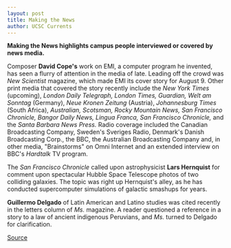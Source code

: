 ```yaml
---
layout: post
title: Making the News
author: UCSC Currents
---
```


**Making the News highlights campus people interviewed or covered by news media.**

Composer **David Cope's** work on EMI, a computer program he invented, has seen a flurry of attention in the media of late. Leading off the crowd was _New Scientist_ magazine, which made EMI its cover story for August 9\. Other print media that covered the story recently include the _New York Times_ (upcoming), _London Daily Telegraph, London Times, Guardian, Welt am Sonntag_ (Germany), _Neue Kronen Zeitung_ (Austria), _Johannesburg Times_ (South Africa), _Australian, Scotsman, Rocky Mountain News, San Francisco Chronicle, Bangor Daily News, Lingua Franca, San Francisco Chronicle,_ and the _Santa Barbara News Press._ Radio coverage included the Canadian Broadcasting Company, Sweden's Sveriges Radio, Denmark's Danish Broadcasting Corp., the BBC, the Australian Broadcasting Company and, in other media, "Brainstorms" on Omni Internet and an extended interview on BBC's _Hardtalk_ TV program.

The _San Francisco Chronicle_ called upon astrophysicist **Lars Hernquist** for comment upon spectacular Hubble Space Telescope photos of two colliding galaxies. The topic was right up Hernquist's alley, as he has conducted supercomputer simulations of galactic smashups for years.

**Guillermo Delgado** of Latin American and Latino studies was cited recently in the letters column of _Ms._ magazine. A reader questioned a reference in a story to a law of ancient indigenous Peruvians, and _Ms._ turned to Delgado for clarification.

[Source](http://www1.ucsc.edu/oncampus/currents/97-10-27/makenews.htm "Permalink to Making the News: 10-27-97")
